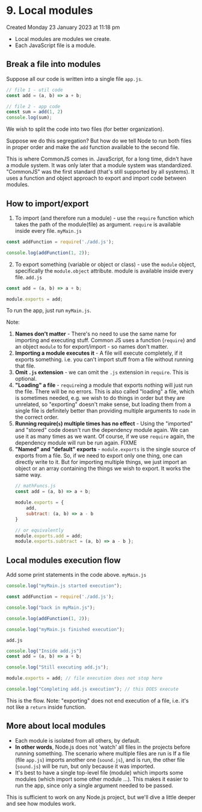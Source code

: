 # 9. Local modules
Created Monday 23 January 2023 at 11:18 pm

- Local modules are modules we create. 
- Each JavaScript file is a module.

## Break a file into modules
Suppose all our code is written into a single file `app.js`.
```js
// file 1 - util code
const add = (a, b) => a + b;

// file 2 - app code
const sum = add(1, 2) 
console.log(sum); 
```
We wish to split the code into two files (for better organization).

Suppose we do this segregation? 
But how do we tell Node to run both files in proper order and make the `add` function available to the second file.

This is where CommonJS comes in. JavaScript, for a long time, didn't have a module system. It was only later that a module system was standardized. "CommonJS" was the first standard (that's still supported by all systems). It uses a function and object approach to export and import code between modules.


## How to import/export
1. To import (and therefore run a module) - use the `require` function which takes the path of the module(file) as argument. `require` is available inside every file.
`myMain.js`
```js
const addFunction = require('./add.js');

console.log(addFunction(1, 2));
```
2. To export something (variable or object or class) - use the `module` object, specifically the `module.object` attribute. module is available inside every file.
`add.js`
```js
const add = (a, b) => a + b;

module.exports = add;
```
To run the app, just run `myMain.js`.

Note:
1. **Names don't matter** - There's no need to use the same name for importing and executing stuff. Common JS uses a function (`require`) and an object `module` to for export/import - so names don't matter.
2. **Importing a module executes it** - A file will execute completely, if it exports something. i.e. you can't import stuff from a file without running that file.
3. **Omit `.js` extension** - we can omit the `.js` extension in `require`. This is optional.
4. **"Loading" a file** - `require`ing a module that exports nothing will just run the file. There will be no errors. This is also called "loading" a file, which is sometimes needed, e.g. we wish to do things in order but they are unrelated, so "exporting" doesn't make sense, but loading them from a single file is definitely better than providing multiple arguments to `node` in the correct order.
5. **Running require(`s`) multiple times has no effect** - Using the "imported" and "stored" code doesn't run the dependency module again. We can use it as many times as we want. Of course, if we use `require` again, the dependency module will run be run again. FIXME
6. **"Named" and "default" exports** - `module.exports` is the single source of exports from a file. So, if we need to export only one thing, one can directly write to it. But for importing multiple things, we just import an object or an array containing the things we wish to export. It works the same way.
	```js
	// mathFuncs.js
	const add = (a, b) => a + b;

	module.exports = {
		add,
		subtract: (a, b) => a - b
	}

	// or equivalently
	module.exports.add = add;
	module.exports.subtract = (a, b) => a - b };
	```


## Local modules execution flow
Add some print statements in the code above.
`myMain.js`
```js
console.log("myMain.js started execution");

const addFunction = require('./add.js');

console.log("back in myMain.js");

console.log(addFunction(1, 2));

console.log("myMain.js finished execution");
```
`add.js`
```js
console.log("Inside add.js")
const add = (a, b) => a + b;

console.log("Still executing add.js");

module.exports = add; // file execution does not stop here

console.log("Completing add.js execution"); // this DOES execute
```
This is the flow.
Note: "exporting" does not end execution of a file, i.e. it's not like a `return` inside function.


## More about local modules
- Each module is isolated from all others, by default. 
- **In other words**, Node.js does not 'watch' all files in the projects before running something. The scenario where multiple files are run is If a file (file `app.js`) imports another one (`sound.js`),  and is run, the other file (`sound.js`) will be run, but only because it was imported.
- It's best to have a single top-level file (module) which imports some modules (which import some other module ...). This makes it easier to run the app, since only a single argument needed to be passed.

This is sufficient to work on any Node.js project, but we'll dive a little deeper and see how modules work.